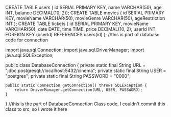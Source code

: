 CREATE TABLE users (    id SERIAL PRIMARY KEY,
    name VARCHAR(50),    age INT,
    balance DECIMAL(10, 2));
CREATE TABLE movies (
    id SERIAL PRIMARY KEY,    movieName VARCHAR(50),
    movieGenre VARCHAR(50),    ageRestriction INT
);
CREATE TABLE tickets (    id SERIAL PRIMARY KEY,
    movieName VARCHAR(50),    date DATE,
    time TIME,    price DECIMAL(10, 2),
    userId INT,    FOREIGN KEY (userId) REFERENCES users(id)
);
//this is part of database code for connection


import java.sql.Connection;
import java.sql.DriverManager;
import java.sql.SQLException;

public class DatabaseConnection {
    private static final String URL = "jdbc:postgresql://localhost:5432/cinema";
    private static final String USER = "postgres";
    private static final String PASSWORD = "0000";

    public static Connection getConnection() throws SQLException {
        return DriverManager.getConnection(URL, USER, PASSWORD);
    }
}
//this is the part of DatabaseConnection Class code, I couldn't commit this class to src, so I wrote it here 

